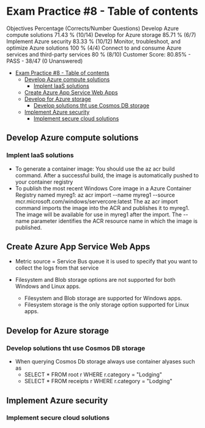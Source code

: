 # Exam Practice #8 - Table of contents

Objectives Percentage (Corrects/Number Questions)
Develop Azure compute solutions 71.43 % (10/14)
Develop for Azure storage 85.71 % (6/7)
Implement Azure security 83.33 % (10/12)
Monitor, troubleshoot, and optimize Azure solutions 100 % (4/4)
Connect to and consume Azure services and third-party services 80 % (8/10)
Customer Score: 80.85% - PASS - 38/47 (0 Unanswered)

- [Exam Practice #8 - Table of contents](#exam-practice-8---table-of-contents)
  - [Develop Azure compute solutions](#develop-azure-compute-solutions)
    - [Implent IaaS solutions](#implent-iaas-solutions)
  - [Create Azure App Service Web Apps](#create-azure-app-service-web-apps)
  - [Develop for Azure storage](#develop-for-azure-storage)
    - [Develop solutions tht use Cosmos DB storage](#develop-solutions-tht-use-cosmos-db-storage)
  - [Implement Azure security](#implement-azure-security)
    - [Implement secure cloud solutions](#implement-secure-cloud-solutions)

## Develop Azure compute solutions

### Implent IaaS solutions

- To generate a container image:
    You should use the az acr build command. After a successful build, the image is automatically pushed to your container registry
- To publish the most recent Windows Core image in a Azure Container Registry named myreg1:
    az acr import --name myreg1 --source mcr.microsoft.com/windows/servercore:latest
    The az acr import command imports the image into the ACR and publishes it to myreg1. The image will be available for use in myreg1 after the
    import. The --name parameter identifies the ACR resource name in which the image is published.

## Create Azure App Service Web Apps

- Metric source =  Service Bus queue it is used to specify that you want to collect the logs from  that service

- Filesystem and Blob storage options are not supported for both Windows and Linux apps.
  - Filesystem and Blob storage are supported for Windows apps.
  - Filesystem storage is the only storage option supported for Linux apps.

## Develop for Azure storage

### Develop solutions tht use Cosmos DB storage

- When querying Cosmos Db storage always use container alyases such as
  - SELECT * FROM root r WHERE r.category = "Lodging"
  - SELECT * FROM receipts r WHERE r.category = "Lodging"

## Implement Azure security

### Implement secure cloud solutions
